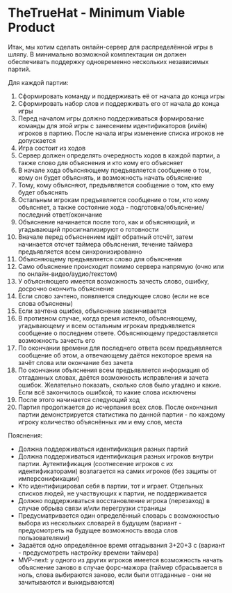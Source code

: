# TheTrueHat - Minimum Viable Product

Итак, мы хотим сделать онлайн-сервер для распределённой игры в шляпу. 
В минимально возможной комплектации он должен обеспечивать поддержку 
одновременно нескольких независимых партий. 

Для каждой партии:
   1. Сформировать команду и поддерживать её от начала до конца игры
   1. Сформировать набор слов и поддерживать его от начала до конца игры
   1. Перед началом игры должно поддерживаться формирование команды для этой игры 
      с занесением идентификаторов (имён) игроков в партию. После начала игры 
      изменение списка игроков не допускается
   1. Игра состоит из ходов
   1. Сервер должен определять очередность ходов в каждой партии, а также слово 
      для объяснения и кто кому его объясняет
   1. В начале хода объясняющему предъявляется сообщение о том, кому он будет 
      объяснять, и возможность начать объяснение
   1. Тому, кому объясняют, предъявляется сообщение о том, кто ему будет объяснять
   1. Остальным игрокам предъявляется сообщение о том, кто кому объясняет, а также 
      состояние хода - подготовка/объяснение/последний ответ/окончание
   1. Объяснение начинается после того, как и объясняющий, и угадывающий просигнализируют о готовности
   1. Вначале перед объяснением идёт обратный отсчёт, затем начинается отсчет таймера 
      объяснения, течение таймера предъявляется всем синхронизированно
   1. Объясняющему предъявляется слово для объяснения
   1. Само объяснение происходит помимо сервера напрямую (очно или по онлайн-видео/аудио/текстом)
   1. У объясняющего имеется возможность зачесть слово, ошибку, досрочно окончить объяснение
   1. Если слово зачтено, появляется следующее слово (если не все слова объяснены)
   1. Если зачтена ошибка, объяснение заканчивается 
   1. В противном случае, когда время истекло, объясняющему, угадывающему и всем остальным игрокам 
      предъявляется сообщение о последнем ответе. Объясняющему предоставляется возможность зачесть его
   1. По окончании времени для последнего ответа всем предъявляется сообщение об этом, 
      а отвечающему даётся некоторое время на зачёт слова или окончание без зачета
   1. По окончании объяснения всем предъявляется информация об отгаданных словах, даётся 
      возможность исправления и зачета ошибок. Желательно показать, сколько слов было угадано и какие. 
      Если всё закончилось ошибкой, то какие слова исключены
   1. После этого начинается следующий ход
   1. Партия продолжается до исчерпания всех слов. После окончания партии демонстрируется 
      статистика по данной партии - по каждому игроку количество объяснённых им и ему слов, места

Пояснения:
  * Должна поддерживаться идентификация разных партий
  * Должна поддерживаться идентификация разных игроков внутри партии. Аутентификация 
    (соотнесение игроков с их идентификаторами) возлагается на самих игроков (без защиты от имперсонификации)
  * Кто идентифицировал себя в партии, тот и играет. Отдельных списков людей, не участвующих к партии, не поддерживается
  * Должно поддерживаться восстановление игрока (перезаход) в случае обрыва связи и/или перегрузки страницы
  * Предусматривается один определённый словарь с возможностью выбора из нескольких словарей
    в будущем (вариант - предусмотреть на будущее возможность ввода слов пользователями)
  * Задаётся одно определённое время отгадывания 3+20+3 с (вариант - предусмотреть настройку времени таймера)
  * MVP-next: у одного из других игроков имеется возможность начать объяснение заново в случае форс-мажора
    (таймер сбрасывается в ноль, слова выбираются заново, если были отгаданные - они не зачитываются и выкидываются)

